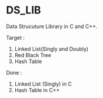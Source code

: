 # DS_LIB
Data Strucuture Library in C and C++.

Target :
1. Linked List(Singly and Doubly)
2. Red Black Tree
3. Hash Table

Done : 
1. Linked List (Singly) in C
2. Hash Table in C++
